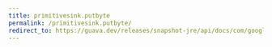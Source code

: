 ```yaml
---
title: primitivesink.putbyte
permalink: /primitivesink.putbyte/
redirect_to: https://guava.dev/releases/snapshot-jre/api/docs/com/google/common/hash/PrimitiveSink.html#putByte-byte-
---
```

